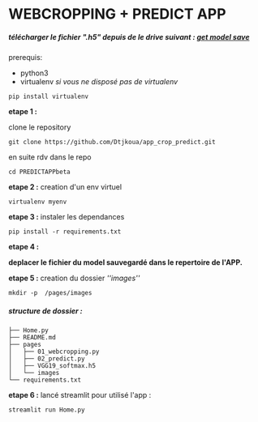# WEBCROPPING + PREDICT APP

##### télécharger le fichier ".h5" depuis de le drive suivant : [get model save](https://drive.google.com/file/d/1tBMtW4vHkHDVKtKQu-zg3Yzl_ExBz48a/view?usp=sharing)

prerequis:
- python3
- virtualenv
*si vous ne disposé pas de virtualenv*
```
pip install virtualenv
```
**etape 1 :**

clone le repository

```
git clone https://github.com/Dtjkoua/app_crop_predict.git
```
en suite rdv dans le repo
```
cd PREDICTAPPbeta
```
**etape 2 :**
creation d'un env virtuel
```
virtualenv myenv
```

**etape 3 :**
instaler les dependances
```
pip install -r requirements.txt
```

**etape 4 :**

**deplacer le fichier du model sauvegardé dans le repertoire de l'APP.**


**etape 5 :**
creation du dossier *''images''*
```
mkdir -p  /pages/images
```
##### structure de dossier :

```
├── Home.py
├── README.md
├── pages
│   ├── 01_webcropping.py
│   ├── 02_predict.py
│   ├── VGG19_softmax.h5
│   └── images
└── requirements.txt
```
**etape 6 :**
lancé streamlit pour utilisé l'app :
```
streamlit run Home.py
```
